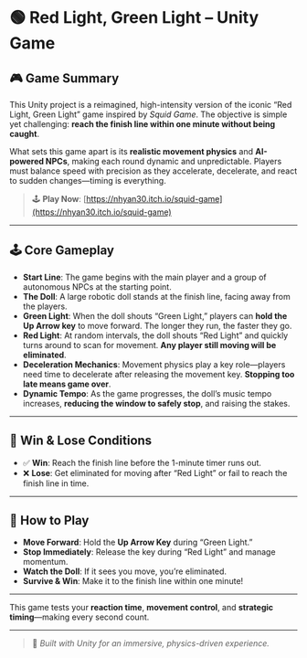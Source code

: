 # 🟢 Red Light, Green Light – Unity Game

## 🎮 Game Summary

This Unity project is a reimagined, high-intensity version of the iconic “Red Light, Green Light” game inspired by *Squid Game*. The objective is simple yet challenging: **reach the finish line within one minute without being caught**.

What sets this game apart is its **realistic movement physics** and **AI-powered NPCs**, making each round dynamic and unpredictable. Players must balance speed with precision as they accelerate, decelerate, and react to sudden changes—timing is everything.

> 🕹️ **Play Now**: [https://nhyan30.itch.io/squid-game](https://nhyan30.itch.io/squid-game)

---

## 🕹️ Core Gameplay

- **Start Line**: The game begins with the main player and a group of autonomous NPCs at the starting point.
- **The Doll**: A large robotic doll stands at the finish line, facing away from the players.
- **Green Light**: When the doll shouts “Green Light,” players can **hold the Up Arrow key** to move forward. The longer they run, the faster they go.
- **Red Light**: At random intervals, the doll shouts “Red Light” and quickly turns around to scan for movement. **Any player still moving will be eliminated**.
- **Deceleration Mechanics**: Movement physics play a key role—players need time to decelerate after releasing the movement key. **Stopping too late means game over**.
- **Dynamic Tempo**: As the game progresses, the doll’s music tempo increases, **reducing the window to safely stop**, and raising the stakes.

---

## 🏁 Win & Lose Conditions

- ✅ **Win**: Reach the finish line before the 1-minute timer runs out.
- ❌ **Lose**: Get eliminated for moving after “Red Light” or fail to reach the finish line in time.

---


## 🚀 How to Play

- **Move Forward**: Hold the **Up Arrow Key** during “Green Light.”
- **Stop Immediately**: Release the key during “Red Light” and manage momentum.
- **Watch the Doll**: If it sees you move, you’re eliminated.
- **Survive & Win**: Make it to the finish line within one minute!

---

This game tests your **reaction time**, **movement control**, and **strategic timing**—making every second count.

---

> 🎯 *Built with Unity for an immersive, physics-driven experience.*

